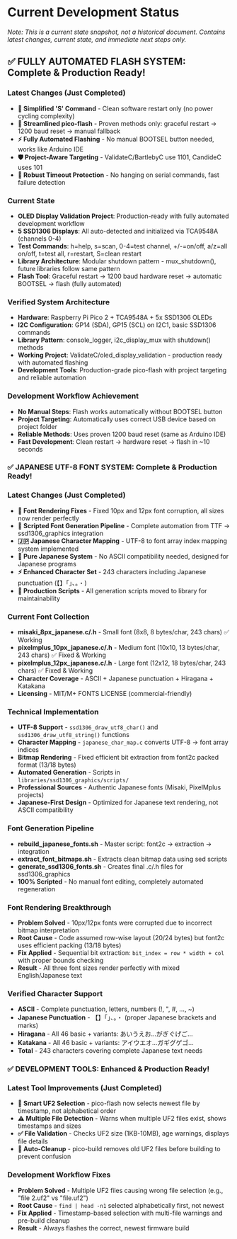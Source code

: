 # Current Development Status
*Note: This is a current state snapshot, not a historical document. Contains latest changes, current state, and immediate next steps only.*

## ✅ FULLY AUTOMATED FLASH SYSTEM: Complete & Production Ready!

### Latest Changes (Just Completed)
- **🧹 Simplified 'S' Command** - Clean software restart only (no power cycling complexity)
- **🔧 Streamlined pico-flash** - Proven methods only: graceful restart → 1200 baud reset → manual fallback
- **⚡ Fully Automated Flashing** - No manual BOOTSEL button needed, works like Arduino IDE
- **🛡️ Project-Aware Targeting** - ValidateC/BartlebyC use 1101, CandideC uses 101
- **🔄 Robust Timeout Protection** - No hanging on serial commands, fast failure detection

### Current State
- **OLED Display Validation Project**: Production-ready with fully automated development workflow
- **5 SSD1306 Displays**: All auto-detected and initialized via TCA9548A (channels 0-4)
- **Test Commands**: h=help, s=scan, 0-4=test channel, +/-=on/off, a/z=all on/off, t=test all, r=restart, S=clean restart
- **Library Architecture**: Modular shutdown pattern - mux_shutdown(), future libraries follow same pattern
- **Flash Tool**: Graceful restart → 1200 baud hardware reset → automatic BOOTSEL → flash (fully automated)

### Verified System Architecture
- **Hardware**: Raspberry Pi Pico 2 + TCA9548A + 5x SSD1306 OLEDs
- **I2C Configuration**: GP14 (SDA), GP15 (SCL) on I2C1, basic SSD1306 commands
- **Library Pattern**: console_logger, i2c_display_mux with shutdown() methods
- **Working Project**: ValidateC/oled_display_validation - production ready with automated flashing
- **Development Tools**: Production-grade pico-flash with project targeting and reliable automation

### Development Workflow Achievement
- **No Manual Steps**: Flash works automatically without BOOTSEL button
- **Project Targeting**: Automatically uses correct USB device based on project folder
- **Reliable Methods**: Uses proven 1200 baud reset (same as Arduino IDE)
- **Fast Development**: Clean restart → hardware reset → flash in ~10 seconds

### ✅ JAPANESE UTF-8 FONT SYSTEM: Complete & Production Ready!

### Latest Changes (Just Completed)
- **🔧 Font Rendering Fixes** - Fixed 10px and 12px font corruption, all sizes now render perfectly
- **🔄 Scripted Font Generation Pipeline** - Complete automation from TTF → ssd1306_graphics integration
- **🇯🇵 Japanese Character Mapping** - UTF-8 to font array index mapping system implemented
- **📝 Pure Japanese System** - No ASCII compatibility needed, designed for Japanese programs
- **⚡ Enhanced Character Set** - 243 characters including Japanese punctuation (【】「」、。・)
- **🧹 Production Scripts** - All generation scripts moved to library for maintainability

### Current Font Collection
- **misaki_8px_japanese.c/.h** - Small font (8x8, 8 bytes/char, 243 chars) ✅ Working
- **pixelmplus_10px_japanese.c/.h** - Medium font (10x10, 13 bytes/char, 243 chars) ✅ Fixed & Working  
- **pixelmplus_12px_japanese.c/.h** - Large font (12x12, 18 bytes/char, 243 chars) ✅ Fixed & Working
- **Character Coverage** - ASCII + Japanese punctuation + Hiragana + Katakana
- **Licensing** - MIT/M+ FONTS LICENSE (commercial-friendly)

### Technical Implementation
- **UTF-8 Support** - `ssd1306_draw_utf8_char()` and `ssd1306_draw_utf8_string()` functions
- **Character Mapping** - `japanese_char_map.c` converts UTF-8 → font array indices
- **Bitmap Rendering** - Fixed efficient bit extraction from font2c packed format (13/18 bytes)
- **Automated Generation** - Scripts in `libraries/ssd1306_graphics/scripts/`
- **Professional Sources** - Authentic Japanese fonts (Misaki, PixelMplus projects)
- **Japanese-First Design** - Optimized for Japanese text rendering, not ASCII compatibility

### Font Generation Pipeline
- **rebuild_japanese_fonts.sh** - Master script: font2c → extraction → integration
- **extract_font_bitmaps.sh** - Extracts clean bitmap data using sed scripts
- **generate_ssd1306_fonts.sh** - Creates final .c/.h files for ssd1306_graphics
- **100% Scripted** - No manual font editing, completely automated regeneration

### Font Rendering Breakthrough
- **Problem Solved** - 10px/12px fonts were corrupted due to incorrect bitmap interpretation
- **Root Cause** - Code assumed row-wise layout (20/24 bytes) but font2c uses efficient packing (13/18 bytes)
- **Fix Applied** - Sequential bit extraction: `bit_index = row * width + col` with proper bounds checking
- **Result** - All three font sizes render perfectly with mixed English/Japanese text

### Verified Character Support
- **ASCII** - Complete punctuation, letters, numbers (!, ", #, ..., ~)
- **Japanese Punctuation** - 【】「」、。・ (proper Japanese brackets and marks)
- **Hiragana** - All 46 basic + variants: あいうえお...がぎぐげご...
- **Katakana** - All 46 basic + variants: アイウエオ...ガギグゲゴ...
- **Total** - 243 characters covering complete Japanese text needs

### ✅ DEVELOPMENT TOOLS: Enhanced & Production Ready!

### Latest Tool Improvements (Just Completed)
- **🎯 Smart UF2 Selection** - pico-flash now selects newest file by timestamp, not alphabetical order
- **⚠️ Multiple File Detection** - Warns when multiple UF2 files exist, shows timestamps and sizes
- **✅ File Validation** - Checks UF2 size (1KB-10MB), age warnings, displays file details
- **🧹 Auto-Cleanup** - pico-build removes old UF2 files before building to prevent confusion

### Development Workflow Fixes
- **Problem Solved** - Multiple UF2 files causing wrong file selection (e.g., "file 2.uf2" vs "file.uf2")
- **Root Cause** - `find | head -n1` selected alphabetically first, not newest
- **Fix Applied** - Timestamp-based selection with multi-file warnings and pre-build cleanup
- **Result** - Always flashes the correct, newest firmware build